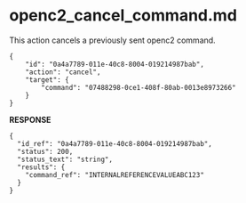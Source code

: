 
# openc2_cancel_command.md

This action cancels a previously sent openc2 command.

```
{
	"id": "0a4a7789-011e-40c8-8004-019214987bab",
	"action": "cancel",
	"target": {
		"command": "07488298-0ce1-408f-80ab-0013e8973266"
	}
}
```

**RESPONSE**

```
{
  "id_ref": "0a4a7789-011e-40c8-8004-019214987bab",
  "status": 200,
  "status_text": "string",
  "results": {
    "command_ref": "INTERNALREFERENCEVALUEABC123"
  }
}
```
